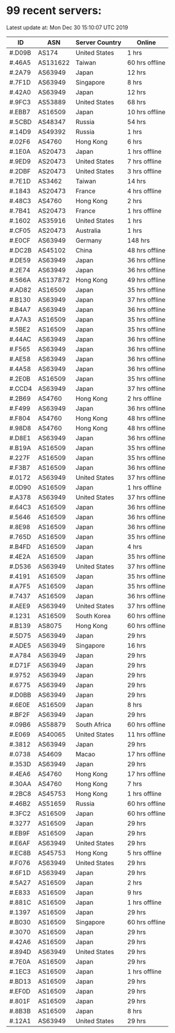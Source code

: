 # 99 recent servers:

Latest update at: Mon Dec 30 15:10:07 UTC 2019

| ID | ASN | Server Country | Online |
| -- | --- | -------------- | ------ |
| #.D09B | AS174 | United States | 1 hrs |
| #.46A5 | AS131622 | Taiwan | 60 hrs offline |
| #.2A79 | AS63949 | Japan | 12 hrs |
| #.7F1D | AS63949 | Singapore | 8 hrs |
| #.42A0 | AS63949 | Japan | 12 hrs |
| #.9FC3 | AS53889 | United States | 68 hrs |
| #.EBB7 | AS16509 | Japan | 10 hrs offline |
| #.5CBD | AS48347 | Russia | 54 hrs |
| #.14D9 | AS49392 | Russia | 1 hrs |
| #.02F6 | AS4760 | Hong Kong | 6 hrs |
| #.1E0A | AS20473 | Japan | 1 hrs offline |
| #.9ED9 | AS20473 | United States | 7 hrs offline |
| #.2DBF | AS20473 | United States | 3 hrs offline |
| #.7E1D | AS3462 | Taiwan | 14 hrs |
| #.1843 | AS20473 | France | 4 hrs offline |
| #.48C3 | AS4760 | Hong Kong | 2 hrs |
| #.7B41 | AS20473 | France | 1 hrs offline |
| #.1602 | AS35916 | United States | 1 hrs |
| #.CF05 | AS20473 | Australia | 1 hrs |
| #.E0CF | AS63949 | Germany | 148 hrs |
| #.DC2B | AS45102 | China | 48 hrs offline |
| #.DE59 | AS63949 | Japan | 36 hrs offline |
| #.2E74 | AS63949 | Japan | 36 hrs offline |
| #.566A | AS137872 | Hong Kong | 49 hrs offline |
| #.AD82 | AS16509 | Japan | 35 hrs offline |
| #.B130 | AS63949 | Japan | 37 hrs offline |
| #.B4A7 | AS63949 | Japan | 36 hrs offline |
| #.A7A3 | AS16509 | Japan | 35 hrs offline |
| #.5BE2 | AS16509 | Japan | 35 hrs offline |
| #.44AC | AS63949 | Japan | 36 hrs offline |
| #.F565 | AS63949 | Japan | 36 hrs offline |
| #.AE58 | AS63949 | Japan | 36 hrs offline |
| #.4A58 | AS63949 | Japan | 36 hrs offline |
| #.2E0B | AS16509 | Japan | 35 hrs offline |
| #.CCD4 | AS63949 | Japan | 37 hrs offline |
| #.2B69 | AS4760 | Hong Kong | 2 hrs offline |
| #.F499 | AS63949 | Japan | 36 hrs offline |
| #.F804 | AS4760 | Hong Kong | 48 hrs offline |
| #.98D8 | AS4760 | Hong Kong | 48 hrs offline |
| #.D8E1 | AS63949 | Japan | 36 hrs offline |
| #.B19A | AS16509 | Japan | 35 hrs offline |
| #.227F | AS16509 | Japan | 35 hrs offline |
| #.F3B7 | AS16509 | Japan | 36 hrs offline |
| #.0172 | AS63949 | United States | 37 hrs offline |
| #.0D90 | AS16509 | Japan | 1 hrs offline |
| #.A378 | AS63949 | United States | 37 hrs offline |
| #.64C3 | AS16509 | Japan | 36 hrs offline |
| #.5646 | AS16509 | Japan | 36 hrs offline |
| #.8E98 | AS16509 | Japan | 36 hrs offline |
| #.765D | AS16509 | Japan | 35 hrs offline |
| #.B4FD | AS16509 | Japan | 4 hrs |
| #.4E2A | AS16509 | Japan | 35 hrs offline |
| #.D536 | AS63949 | United States | 37 hrs offline |
| #.4191 | AS16509 | Japan | 35 hrs offline |
| #.A7F5 | AS16509 | Japan | 35 hrs offline |
| #.7437 | AS16509 | Japan | 36 hrs offline |
| #.AEE9 | AS63949 | United States | 37 hrs offline |
| #.1231 | AS16509 | South Korea | 60 hrs offline |
| #.B139 | AS8075 | Hong Kong | 60 hrs offline |
| #.5D75 | AS63949 | Japan | 29 hrs |
| #.ADE5 | AS63949 | Singapore | 16 hrs |
| #.A784 | AS63949 | Japan | 29 hrs |
| #.D71F | AS63949 | Japan | 29 hrs |
| #.9752 | AS63949 | Japan | 29 hrs |
| #.6775 | AS63949 | Japan | 29 hrs |
| #.D0BB | AS63949 | Japan | 29 hrs |
| #.6E0E | AS16509 | Japan | 8 hrs |
| #.BF2F | AS63949 | Japan | 29 hrs |
| #.09B6 | AS58879 | South Africa | 60 hrs offline |
| #.E069 | AS40065 | United States | 11 hrs offline |
| #.3812 | AS63949 | Japan | 29 hrs |
| #.0738 | AS4609 | Macao | 17 hrs offline |
| #.353D | AS63949 | Japan | 29 hrs |
| #.4EA6 | AS4760 | Hong Kong | 17 hrs offline |
| #.30AA | AS4760 | Hong Kong | 7 hrs |
| #.2BC8 | AS45753 | Hong Kong | 1 hrs offline |
| #.46B2 | AS51659 | Russia | 60 hrs offline |
| #.3FC2 | AS16509 | Japan | 60 hrs offline |
| #.3277 | AS16509 | Japan | 29 hrs |
| #.EB9F | AS16509 | Japan | 29 hrs |
| #.E6AF | AS63949 | United States | 29 hrs |
| #.EC8B | AS45753 | Hong Kong | 5 hrs offline |
| #.F076 | AS63949 | United States | 29 hrs |
| #.6F1D | AS63949 | Japan | 29 hrs |
| #.5A27 | AS16509 | Japan | 2 hrs |
| #.E833 | AS16509 | Japan | 9 hrs |
| #.881C | AS16509 | Japan | 1 hrs offline |
| #.1397 | AS16509 | Japan | 29 hrs |
| #.B030 | AS16509 | Singapore | 60 hrs offline |
| #.3070 | AS16509 | Japan | 29 hrs |
| #.42A6 | AS16509 | Japan | 29 hrs |
| #.894D | AS63949 | United States | 29 hrs |
| #.7E0A | AS16509 | Japan | 29 hrs |
| #.1EC3 | AS16509 | Japan | 1 hrs offline |
| #.BD13 | AS16509 | Japan | 29 hrs |
| #.EF0D | AS16509 | Japan | 29 hrs |
| #.801F | AS16509 | Japan | 29 hrs |
| #.8B3B | AS16509 | Japan | 8 hrs |
| #.12A1 | AS63949 | United States | 29 hrs |


